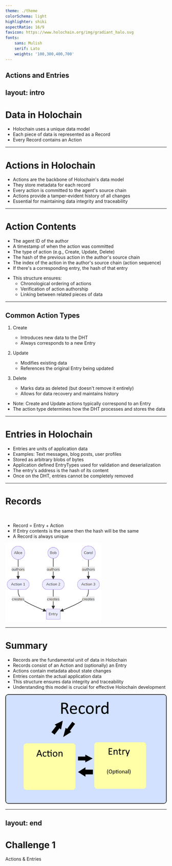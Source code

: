 ```yaml
---
theme: ./theme
colorSchema: light
highlighter: shiki
aspectRatio: 16/9
favicon: https://www.holochain.org/img/gradiant_halo.svg
fonts:
    sans: Mulish
    serif: Lato
    weights: '100,300,400,700'
---
```

Actions and Entries
---
layout: intro
---

# Data in Holochain

<v-clicks>

- Holochain uses a unique data model
- Each piece of data is represented as a Record
- Every Record contains an Action

</v-clicks>

---

# Actions in Holochain

<v-clicks>

- Actions are the backbone of Holochain's data model
- They store metadata for each record
- Every action is committed to the agent's source chain
- Actions provide a tamper-evident history of all changes
- Essential for maintaining data integrity and traceability

</v-clicks>

---

# Action Contents

<v-clicks>

- The agent ID of the author
- A timestamp of when the action was committed
- The type of action (e.g., Create, Update, Delete)
- The hash of the previous action in the author's source chain
- The index of the action in the author's source chain (action sequence)
- If there's a corresponding entry, the hash of that entry

</v-clicks>

<v-clicks>

- This structure ensures:
  - Chronological ordering of actions
  - Verification of action authorship
  - Linking between related pieces of data

</v-clicks>

---

## Common Action Types

<v-clicks>

1. Create
   - Introduces new data to the DHT
   - Always corresponds to a new Entry

2. Update
   - Modifies existing data
   - References the original Entry being updated

3. Delete
   - Marks data as deleted (but doesn't remove it entirely)
   - Allows for data recovery and maintains history

</v-clicks>

<v-clicks>

- Note: Create and Update actions typically correspond to an Entry
- The action type determines how the DHT processes and stores the data

</v-clicks>

---

# Entries in Holochain

<v-clicks>

- Entries are units of application data
- Examples: Text messages, blog posts, user profiles
- Stored as arbitrary blobs of bytes
- Application defined EntryTypes used for validation and deserialization
- The entry's address is the hash of its content
- Once on the DHT, entries cannot be completely removed

</v-clicks>

---

# Records
<br/>

- Record = Entry + Action
- If Entry contents is the same then the hash will be the same
- A Record is always unique

<img src='./assets/actions-and-entries.png' width="300"></img>

---

# Summary

<div class="flex">

<div class="w-1/2">

<v-clicks>

- Records are the fundamental unit of data in Holochain
- Records consist of an Action and (optionally) an Entry
- Actions contain metadata about state changes
- Entries contain the actual application data
- This structure ensures data integrity and traceability
- Understanding this model is crucial for effective Holochain development

</v-clicks>

</div>

<div class="w-[40%] ml-auto">

<v-click>

<img src="./assets/records.png"></img>

</v-click>

</div>

</div>


---
layout: end
---

# Challenge 1
Actions & Entries


